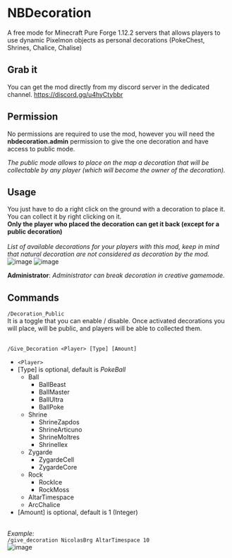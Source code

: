 # NBDecoration
A free mode for Minecraft Pure Forge 1.12.2 servers that allows players to use dynamic Pixelmon objects as personal decorations (PokeChest, Shrines, Chalice, Chalise)

## Grab it
You can get the mod directly from my discord server in the dedicated channel.
https://discord.gg/u4hyCtybbr

## Permission
No permissions are required to use the mod, however you will need the **nbdecoration.admin** permission to give the one decoration and have access to public mode.

*The public mode allows to place on the map a decoration that will be collectable by any player (which will become the owner of the decoration).*

## Usage
You just have to do a right click on the ground with a decoration to place it. You can collect it by right clicking on it. 
<br>**Only the player who placed the decoration can get it back (except for a public decoration)**<br><br>
*List of available decorations for your players with this mod, keep in mind that natural decoration are not considered as decoration by the mod.*<br>
![image](https://user-images.githubusercontent.com/30299182/139494906-9b7c9dbb-912a-4312-9c6e-97ee88e77fd8.png)
![image](https://user-images.githubusercontent.com/30299182/139495086-14e08547-88b2-4915-8748-670fdf21e500.png)


**Administrator**: *Administrator can break decoration in creative gamemode.*

## Commands

``/Decoration_Public``<br>
It is a toggle that you can enable / disable. Once activated decorations you will place, will be public, and players will be able to collected them.
<br><br>

``/Give_Decoration <Player> [Type] [Amount]``<br>
- ``<Player>``
- [Type] is optional, default is *PokeBall*
  - Ball
    - BallBeast
    - BallMaster
    - BallUltra
    - BallPoke
  - Shrine
    - ShrineZapdos
    - ShrineArticuno
    - ShrineMoltres
    - ShrineIlex
  - Zygarde
    - ZygardeCell
    - ZygardeCore
  - Rock
    - RockIce
    - RockMoss
  - AltarTimespace
  - ArcChalice
- [Amount] is optional, default is 1 (Integer)


<br>*Example:*<br>
``/give_decoration NicolasBrg AltarTimespace 10``<br>
![image](https://user-images.githubusercontent.com/30299182/139493554-df0540df-d6e4-41bc-9532-51badf57fb62.png)
